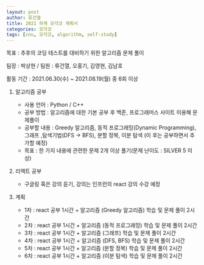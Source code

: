 ```yaml
---
layout: post
author: 류건열
title: 2021 하계 모각코 계획서
categories: 모각코
tags: [cnu, 모각코, algorithm, self-study]
---
```


목표 : 추후의 코딩 테스트를 대비하기 위한 알고리즘 문제 풀이

팀장 : 박상현 / 팀원 : 류건열, 오홍기, 김영현, 김남호

활동 기간 : 2021.06.30(수) ~ 2021.08.19(월) 중 6회 이상

1. 알고리즘 공부

   - 사용 언어 : Python / C++
   - 공부 방법 : 알고리즘에 대한 기본 공부 후 백준, 프로그래머스 사이트 이용해 문제풀이
   - 공부할 내용 : Greedy 알고리즘, 동적 프로그래밍(Dynamic Programming), 그래프 ,탐색기법(DFS -> BFS), 분할 정복, 이분 탐색 (이 후는 공부하면서 추가할 예정)
   - 목표 : 한 가지 내용에 관련한 문제 2개 이상 풀기(문제 난이도 : SILVER 5 이상)

2. 리액트 공부

   - 구글링 혹은 강의 듣기, 강의는 인프런의 react 강의 수강 예정

3. 계획
   - 1차 : react 공부 1시간 + 알고리즘 (Greedy 알고리즘) 학습 및 문제 풀이 2시간
   - 2차 : react 공부 1시간 + 알고리즘 (동적 프로그래밍) 학습 및 문제 풀이 2시간
   - 3차 : react 공부 1시간 + 알고리즘 (그래프) 학습 및 문제 풀이 2시간
   - 4차 : react 공부 1시간 + 알고리즘 (DFS, BFS) 학습 및 문제 풀이 2시간
   - 5차 : react 공부 1시간 + 알고리즘 (분할 정복) 학습 및 문제 풀이 2시간
   - 6차 : react 공부 1시간 + 알고리즘 (이분 탐색) 학습 및 문제 풀이 2시간
